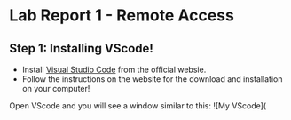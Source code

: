 # Lab Report 1 - Remote Access
## Step 1: Installing VScode!
- Install [Visual Studio Code](https://code.visualstudio.com/) from the official websie.
- Follow the instructions on the website for the download and installation on your computer!

Open VScode and you will see a window similar to this:
![My VScode](
